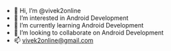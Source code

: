 - 👋 Hi, I’m @vivek2online
- 👀 I’m interested in Android Development
- 🌱 I’m currently learning Android Development
- 💞️ I’m looking to collaborate on Android Development
- 📫 vivek2online@gmail.com

<!---
vivek2online/vivek2online is a ✨ special ✨ repository because its `README.md` (this file) appears on your GitHub profile.
You can click the Preview link to take a look at your changes.
--->
